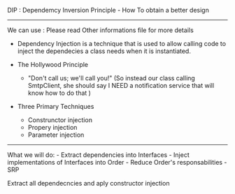 
DIP : Dependemcy Inversion Principle -  How To obtain a better design

-----------------------------------------------------------------------------------------------------------------------------
We can use : Please read Other informations file for more details

- Dependency Injection is a technique that is used to allow calling code to inject the dependecies a class needs when it is instantiated.
- The Hollywood Principle
	- "Don't call us; we'll call you!" (So instead our class calling SmtpClient, she should say I NEED a notification service that will know how to do that )

- Three Primary Techniques
	- Construnctor injection
	- Propery injection
	- Parameter injection

-----------------------------------------------------------------------------------------------------------------------------

What we will do:
	- Extract dependencies into Interfaces
	- Inject implementations of Interfaces into Order
	- Reduce Order's responsabilities - SRP

Extract all dependecncies and aply constructor injection
